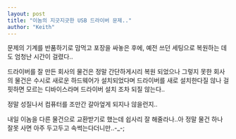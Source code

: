 ```yaml
---
layout: post
title: "이놈의 지긋지긋한 USB 드라이버 문제.."
author: "Keith"
---
```


문제의 기계를 반품하기로 맘먹고 포장을 싸놓은 후에, 예전 쓰던 세팅으로 복원하는 데도 엄청난 시간이 걸렸다..

드라이버를 잘 만든 회사의 물건은 정말 간단하게시리 복원 되었으나 그렇지 못한 회사의 물건은 수시로 새로운 하드웨어가 설치되었다며 드라이버를 새로 설치한다질 않나 걸핏하면 모르는 디바이스라며 드라이버 설치 조차 되질 않는다..

정말 성질나서 컴퓨터를 조만간 갈아엎게 되지나 않을런지..

내일 이놈을 다른 물건으로 교환받기로 했는데 쉽사리 잘 해줄라나..아 정말 물건 하나 잘못 사면 아주 두고두고 속썩는다더니만..-_-;


